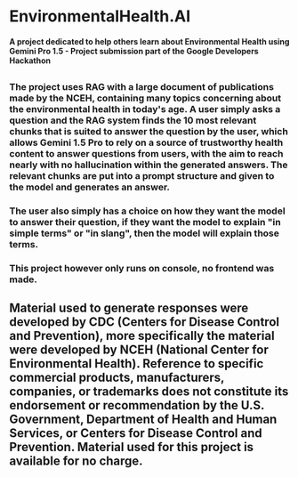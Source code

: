 <h1>EnvironmentalHealth.AI

<h4>A project dedicated to help others learn about Environmental Health using Gemini Pro 1.5 - Project submission part of the Google Developers Hackathon

<h2>

<h3>The project uses RAG with a large document of publications made by the NCEH, containing many topics concerning about the environmental health in today's age. A user simply asks a question and the RAG system finds the 10 most relevant chunks that is suited to answer the question by the user, which allows Gemini 1.5 Pro to rely on a source of trustworthy health content to answer questions from users, with the aim to reach nearly with no hallucination within the generated answers. The relevant chunks are put into a prompt structure and given to the model and generates an answer.

<h3>The user also simply has a choice on how they want the model to answer their question, if they want the model to explain "in simple terms" or "in slang", then the model will explain those terms.

<h3> This project however only runs on console, no frontend was made.

<h2>

<h7>Material used to generate responses were developed by CDC (Centers for Disease Control and Prevention), more specifically the material were developed by NCEH (National Center for Environmental Health). Reference to specific commercial products, manufacturers, companies, or trademarks does not constitute its endorsement or recommendation by the U.S. Government, Department of Health and Human Services, or Centers for Disease Control and Prevention. Material used for this project is available for no charge.
